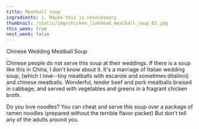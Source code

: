 ```yaml
---
title: Meatball soup
ingredients: 1. Maybe this is unnecessary
thumbnail: /static/img/chicken_lionhead_mealball_soup_03.jpg
this_week: true
next_week: false
---
```

Chinese Wedding Meatball Soup

Chinese people do not serve this soup at their weddings. If there is a soup like this in China, I don't know about it. It's a marriage of Italian wedding soup, (which I love--tiny meatballs with escarole and sometimes ditalinni) and chinese meatballs. Wonderful, tender beef and pork meatballs braised in cabbage, and served with vegetables and greens in a fragrant chicken broth. 

Do you love noodles? You can cheat and serve this soup over a package of ramen noodles (prepared without the terrible flavor packet) But don't tell any of the adults around you.